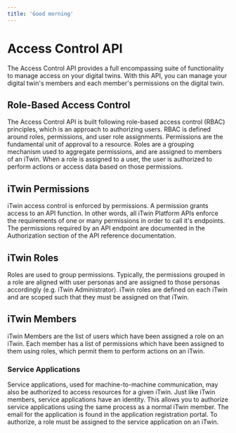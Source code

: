 ```yaml
---
title: 'Good morning'
---
```


# Access Control API

The Access Control API provides a full encompassing suite of functionality to manage access on your digital twins. With this API, you can manage your digital twin's members and each member's permissions on the digital twin.

## Role-Based Access Control

The Access Control API is built following role-based access control (RBAC) principles, which is an approach to authorizing users. RBAC is defined around roles, permissions, and user role assignments. Permissions are the fundamental unit of approval to a resource. Roles are a grouping mechanism used to aggregate permissions, and are assigned to members of an iTwin. When a role is assigned to a user, the user is authorized to perform actions or access data based on those permissions.

## iTwin Permissions

iTwin access control is enforced by permissions. A permission grants access to an API function. In other words, all iTwin Platform APIs enforce the requirements of one or many permissions in order to call it's endpoints. The permissions required by an API endpoint are documented in the Authorization section of the API reference documentation.

## iTwin Roles

Roles are used to group permissions. Typically, the permissions grouped in a role are aligned with user personas and are assigned to those personas accordingly (e.g. iTwin Administrator). iTwin roles are defined on each iTwin and are scoped such that they must be assigned on that iTwin.

## iTwin Members

iTwin Members are the list of users which have been assigned a role on an iTwin. Each member has a list of permissions which have been assigned to them using roles, which permit them to perform actions on an iTwin.

### Service Applications

Service applications, used for machine-to-machine communication, may also be authorized to access resources for a given iTwin. Just like iTwin members, service applications have an identity. This allows you to authorize service applications using the same process as a normal iTwin member. The email for the application is found in the application registration portal. To authorize, a role must be assigned to the service application on an iTwin.
